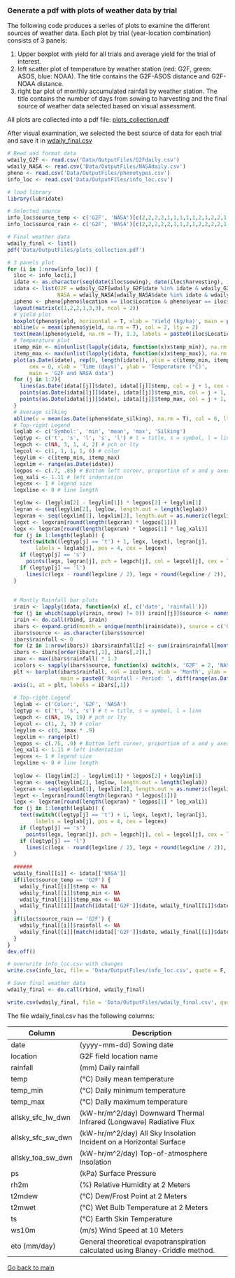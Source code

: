 ### Generate a pdf with plots of weather data by trial

The following code produces a series of plots to examine the different sources of weather data. 
Each plot by trial (year-location combination) consists of 3 panels: 
1) Upper boxplot with yield for all trials and average yield for the trial of interest.
2) left scatter plot of temperature by weather station (red: G2F, green: ASOS, blue: NOAA). The title contains the G2F-ASOS distance and G2F-NOAA distance.
3) right bar plot of monthly accumulated rainfall by weather station. The title contains the number of days from sowing to harvesting and the final source of weather data selected based on visual assessment.

All plots are collected into a pdf file: [plots_collection.pdf](https://github.com/QuantGen/G2F_RESOURCES/blob/main/Data/OutputFiles/plots_collection.pdf)

After visual examination, we selected the best source of data for each trial and save it in [wdaily_final.csv](https://github.com/QuantGen/G2F_RESOURCES/blob/main/Data/OutputFiles/wdaily_final.csv)

```r
# Read and format data
wdaily_G2F <- read.csv('Data/OutputFiles/G2Fdaily.csv')
wdaily_NASA <- read.csv('Data/OutputFiles/NASAdaily.csv')
pheno <- read.csv('Data/OutputFiles/phenotypes.csv')
info_loc <- read.csv('Data/OutputFiles/info_loc.csv')

# load library
library(lubridate)

# Selected source
info_loc$source_temp <- c('G2F', 'NASA')[c(2,2,2,2,1,1,1,1,1,2,1,2,2,1,1,1,2,1,1,1,2,1,2,2,2,1,2,2,1,1,2,1,1,1,1,2,1,1,2,1,2,2,2,1,1,2,2,1,1,1,2,2)]
info_loc$source_rain <- c('G2F', 'NASA')[c(2,2,2,2,2,1,1,2,1,2,2,2,2,1,1,1,2,2,1,1,2,1,2,2,2,2,2,2,2,1,2,1,1,1,1,2,2,2,1,1,2,2,2,2,2,2,1,1,1,2,2,2)]

# Final weather data
wdaily_final <- list()
pdf('Data/OutputFiles/plots_collection.pdf')

# 3 panels plot
for (i in 1:nrow(info_loc)) {
  iloc <- info_loc[i,]
  idate <- as.character(seq(date(iloc$sowing), date(iloc$harvesting), 1))
  idata <- list(G2F = wdaily_G2F[wdaily_G2F$date %in% idate & wdaily_G2F$location == iloc$Location,],
                NASA = wdaily_NASA[wdaily_NASA$date %in% idate & wdaily_NASA$location == iloc$Location,])
  ipheno <- pheno[pheno$location == iloc$Location & pheno$year == iloc$year,]
  layout(matrix(c(1,2,2,1,3,3), ncol = 2))
  # yield plot
  boxplot(pheno$yield, horizontal = T, xlab = 'Yield (kg/ha)', main = paste0('Location: ', iloc$Location, ' - Year: ', year(idate)[1]))
  abline(v = mean(ipheno$yield, na.rm = T), col = 2, lty = 2)
  text(mean(ipheno$yield, na.rm = T), 1.3, labels = paste0(iloc$Location, ': mean'), col = 2)
  # Temperature plot
  itemp_min <- min(unlist(lapply(idata, function(x)x$temp_min)), na.rm = T)
  itemp_max <- max(unlist(lapply(idata, function(x)x$temp_max)), na.rm = T) * 1.2
  plot(as.Date(idate), rep(0, length(idate)), ylim = c(itemp_min, itemp_max),
       cex = 0, xlab = 'Time (days)', ylab = 'Temperature (°C)',
       main = 'G2F and NASA data')
  for (j in 1:2){
    lines(as.Date(idata[[j]]$date), idata[[j]]$temp, col = j + 1, cex = .7)
    points(as.Date(idata[[j]]$date), idata[[j]]$temp_min, col = j + 1, cex = .7, pch = 3)
    points(as.Date(idata[[j]]$date), idata[[j]]$temp_max, col = j + 1, cex = .7, pch = 4)
  }
  # Average silking
  abline(v = mean(as.Date(ipheno$date_silking), na.rm = T), col = 6, lty = 2)
  # Top-right Legend
  leglab <- c('Symbol:', 'min', 'mean', 'max', 'Silking')
  legtyp <- c('t', 's', 'l', 's', 'l') # t = title, s = symbol, l = line
  legpch <- c(NA, 3, 1, 4, 2) # pch or lty
  legcol <- c(1, 1, 1, 1, 6) # color
  legylim <- c(itemp_min, itemp_max)
  legxlim <- range(as.Date(idate))
  legpos <- c(.7, .85) # Bottom left corner, proportion of x and y axes
  leg_xali <- 1.11 # left indentation
  legcex <- 1 # legend size
  legxline <- 8 # line length

  leglow <- (legylim[2] - legylim[1]) * legpos[2] + legylim[1]
  legran <- seq(legylim[2], leglow, length.out = length(leglab))
  legxran <- seq(legxlim[1], legxlim[2], length.out = as.numeric(legxlim[2] - legxlim[1]))
  legxt <- legxran[round(length(legxran) * legpos[1])]
  legx <- legxran[round(length(legxran) * legpos[1] * leg_xali)]
  for (j in 1:length(leglab)) {
    text(switch((legtyp[j] == 't') + 1, legx, legxt), legran[j], 
         labels = leglab[j], pos = 4, cex = legcex)
    if (legtyp[j] == 's')
      points(legx, legran[j], pch = legpch[j], col = legcol[j], cex = legcex)
    if (legtyp[j] == 'l')
      lines(c(legx - round(legxline / 2), legx + round(legxline / 2)), rep(legran[j], 2), lty = legpch[j], col = legcol[j], cex = legcex)
  }
  
  
  # Montly Rainfall bar plots
  irain <- lapply(idata, function(x) x[, c('date', 'rainfall')])
  for (j in which(sapply(irain, nrow) != 0)) irain[[j]]$source <- names(irain)[j]
  irain <- do.call(rbind, irain)
  ibars <- expand.grid(month = unique(month(irain$date)), source = c('G2F', 'NASA'))
  ibars$source <- as.character(ibars$source)
  ibars$rainfall <- 0
  for (z in 1:nrow(ibars)) ibars$rainfall[z] <- sum(irain$rainfall[month(irain$date) == ibars$month[z] & irain$source == ibars$source[z]])
  ibars <- ibars[order(ibars[,1], ibars[,2]),]
  imax <- max(ibars$rainfall) * 1.3
  icolors <- sapply(ibars$source, function(x) switch(x, 'G2F' = 2, 'NASA' = 3))
  plt <- barplot(ibars$rainfall, col = icolors, xlab = 'Month', ylab = 'Monthly rainfall (mm)', ylim = c(0, imax),
                 main = paste0('Rainfall - Period: ', diff(range(as.Date(irain$date))), ' days'))
  axis(1, at = plt, labels = ibars[,1])
  
  # Top-right Legend
  leglab <- c('Color:', 'G2F', 'NASA')
  legtyp <- c('t', 's', 's') # t = title, s = symbol, l = line
  legpch <- c(NA, 19, 19) # pch or lty
  legcol <- c(1, 2, 3) # color
  legylim <- c(0, imax * .9)
  legxlim <- range(plt)
  legpos <- c(.75, .9) # Bottom left corner, proportion of x and y axes
  leg_xali <- 1.11 # left indentation
  legcex <- 1 # legend size
  legxline <- 8 # line length
  
  leglow <- (legylim[2] - legylim[1]) * legpos[2] + legylim[1]
  legran <- seq(legylim[2], leglow, length.out = length(leglab))
  legxran <- seq(legxlim[1], legxlim[2], length.out = as.numeric(legxlim[2] - legxlim[1]))
  legxt <- legxran[round(length(legxran) * legpos[1])]
  legx <- legxran[round(length(legxran) * legpos[1] * leg_xali)]
  for (j in 1:length(leglab)) {
    text(switch((legtyp[j] == 't') + 1, legx, legxt), legran[j], 
         labels = leglab[j], pos = 4, cex = legcex)
    if (legtyp[j] == 's')
      points(legx, legran[j], pch = legpch[j], col = legcol[j], cex = legcex)
    if (legtyp[j] == 'l')
      lines(c(legx - round(legxline / 2), legx + round(legxline / 2)), rep(legran[j], 2), lty = legpch[j], col = legcol[j], cex = legcex)
  }
  
  ######
  wdaily_final[[i]] <- idata[['NASA']]
  if(iloc$source_temp == 'G2F') {
    wdaily_final[[i]]$temp <- NA
    wdaily_final[[i]]$temp_min <- NA
    wdaily_final[[i]]$temp_max <- NA
    wdaily_final[[i]][match(idata[['G2F']]$date, wdaily_final[[i]]$date),c('temp','temp_min','temp_max')] <- idata[['G2F']][,c('temp','temp_min','temp_max')]
  }
  if(iloc$source_rain == 'G2F') {
    wdaily_final[[i]]$rainfall <- NA
    wdaily_final[[i]][match(idata[['G2F']]$date, wdaily_final[[i]]$date),'rainfall'] <- idata[['G2F']]$rainfall
  }
}
dev.off()

# overwrite info_loc.csv with changes
write.csv(info_loc, file = 'Data/OutputFiles/info_loc.csv', quote = F, row.names = F)

# Save final weather data
wdaily_final <- do.call(rbind, wdaily_final)

write.csv(wdaily_final, file = 'Data/OutputFiles/wdaily_final.csv', quote = F, row.names = F)
```

The file wdaily_final.csv has the following columns:

|Column|Description|
|------|-----------|
|date| (yyyy-mm-dd) Sowing date |
|location| G2F field location name |
|rainfall| (mm) Daily rainfall |
|temp| (°C) Daily mean temperature |
|temp_min| (°C) Daily minimum temperature |
|temp_max| (°C) Daily maximum temperature |
|allsky_sfc_lw_dwn| (kW-hr/m^2/day) Downward Thermal Infrared (Longwave) Radiative Flux|
|allsky_sfc_sw_dwn| (kW-hr/m^2/day) All Sky Insolation Incident on a Horizontal Surface|
|allsky_toa_sw_dwn| (kW-hr/m^2/day) Top-of-atmosphere Insolation|
|ps|(kPa) Surface Pressure|
|rh2m|(%) Relative Humidity at 2 Meters|
|t2mdew|(°C) Dew/Frost Point at 2 Meters|
|t2mwet|(°C) Wet Bulb Temperature at 2 Meters|
|ts|(°C) Earth Skin Temperature|
|ws10m| (m/s) Wind Speed at 10 Meters|
|eto (mm/day)| General theoretical evapotranspiration calculated using Blaney-Criddle method. 

[Go back to main](https://github.com/QuantGen/G2F_RESOURCES)
